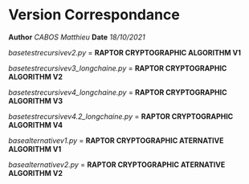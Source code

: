 Version Correspondance
======================

**Author** *CABOS Matthieu*
**Date** *18/10/2021*

*basetestrecursivev2.py*               = **RAPTOR CRYPTOGRAPHIC ALGORITHM V1**

*basetestrecursivev3_longchaine.py*    = **RAPTOR CRYPTOGRAPHIC ALGORITHM V2**

*basetestrecursivev4_longchaine.py*    = **RAPTOR CRYPTOGRAPHIC ALGORITHM V3**

*basetestrecursivev4.2_longchaine.py*  = **RAPTOR CRYPTOGRAPHIC ALGORITHM V4**

*basealternativev1.py*                 = **RAPTOR CRYPTOGRAPHIC ATERNATIVE ALGORITHM V1**

*basealternativev2.py*                 = **RAPTOR CRYPTOGRAPHIC ATERNATIVE ALGORITHM V2**
